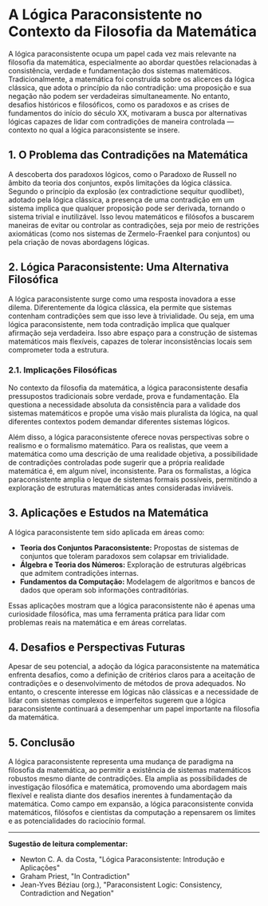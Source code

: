 # A Lógica Paraconsistente no Contexto da Filosofia da Matemática

A lógica paraconsistente ocupa um papel cada vez mais relevante na filosofia da matemática, especialmente ao abordar questões relacionadas à consistência, verdade e fundamentação dos sistemas matemáticos. Tradicionalmente, a matemática foi construída sobre os alicerces da lógica clássica, que adota o princípio da não contradição: uma proposição e sua negação não podem ser verdadeiras simultaneamente. No entanto, desafios históricos e filosóficos, como os paradoxos e as crises de fundamentos do início do século XX, motivaram a busca por alternativas lógicas capazes de lidar com contradições de maneira controlada — contexto no qual a lógica paraconsistente se insere.

## 1. O Problema das Contradições na Matemática

A descoberta dos paradoxos lógicos, como o Paradoxo de Russell no âmbito da teoria dos conjuntos, expôs limitações da lógica clássica. Segundo o princípio da explosão (ex contradictione sequitur quodlibet), adotado pela lógica clássica, a presença de uma contradição em um sistema implica que qualquer proposição pode ser derivada, tornando o sistema trivial e inutilizável. Isso levou matemáticos e filósofos a buscarem maneiras de evitar ou controlar as contradições, seja por meio de restrições axiomáticas (como nos sistemas de Zermelo-Fraenkel para conjuntos) ou pela criação de novas abordagens lógicas.

## 2. Lógica Paraconsistente: Uma Alternativa Filosófica

A lógica paraconsistente surge como uma resposta inovadora a esse dilema. Diferentemente da lógica clássica, ela permite que sistemas contenham contradições sem que isso leve à trivialidade. Ou seja, em uma lógica paraconsistente, nem toda contradição implica que qualquer afirmação seja verdadeira. Isso abre espaço para a construção de sistemas matemáticos mais flexíveis, capazes de tolerar inconsistências locais sem comprometer toda a estrutura.

### 2.1. Implicações Filosóficas

No contexto da filosofia da matemática, a lógica paraconsistente desafia pressupostos tradicionais sobre verdade, prova e fundamentação. Ela questiona a necessidade absoluta da consistência para a validade dos sistemas matemáticos e propõe uma visão mais pluralista da lógica, na qual diferentes contextos podem demandar diferentes sistemas lógicos.

Além disso, a lógica paraconsistente oferece novas perspectivas sobre o realismo e o formalismo matemático. Para os realistas, que veem a matemática como uma descrição de uma realidade objetiva, a possibilidade de contradições controladas pode sugerir que a própria realidade matemática é, em algum nível, inconsistente. Para os formalistas, a lógica paraconsistente amplia o leque de sistemas formais possíveis, permitindo a exploração de estruturas matemáticas antes consideradas inviáveis.

## 3. Aplicações e Estudos na Matemática

A lógica paraconsistente tem sido aplicada em áreas como:

- **Teoria dos Conjuntos Paraconsistente:** Propostas de sistemas de conjuntos que toleram paradoxos sem colapsar em trivialidade.
- **Álgebra e Teoria dos Números:** Exploração de estruturas algébricas que admitem contradições internas.
- **Fundamentos da Computação:** Modelagem de algoritmos e bancos de dados que operam sob informações contraditórias.

Essas aplicações mostram que a lógica paraconsistente não é apenas uma curiosidade filosófica, mas uma ferramenta prática para lidar com problemas reais na matemática e em áreas correlatas.

## 4. Desafios e Perspectivas Futuras

Apesar de seu potencial, a adoção da lógica paraconsistente na matemática enfrenta desafios, como a definição de critérios claros para a aceitação de contradições e o desenvolvimento de métodos de prova adequados. No entanto, o crescente interesse em lógicas não clássicas e a necessidade de lidar com sistemas complexos e imperfeitos sugerem que a lógica paraconsistente continuará a desempenhar um papel importante na filosofia da matemática.

## 5. Conclusão

A lógica paraconsistente representa uma mudança de paradigma na filosofia da matemática, ao permitir a existência de sistemas matemáticos robustos mesmo diante de contradições. Ela amplia as possibilidades de investigação filosófica e matemática, promovendo uma abordagem mais flexível e realista diante dos desafios inerentes à fundamentação da matemática. Como campo em expansão, a lógica paraconsistente convida matemáticos, filósofos e cientistas da computação a repensarem os limites e as potencialidades do raciocínio formal.

___

**Sugestão de leitura complementar:**
- Newton C. A. da Costa, "Lógica Paraconsistente: Introdução e Aplicações"
- Graham Priest, "In Contradiction"
- Jean-Yves Béziau (org.), "Paraconsistent Logic: Consistency, Contradiction and Negation"